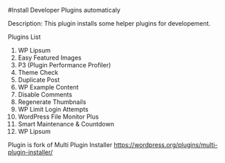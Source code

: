 #Install Developer Plugins automaticaly

Description: This plugin installs some helper plugins for developement. 

Plugins List

1. WP Lipsum
2. Easy Featured Images
3. P3 (Plugin Performance Profiler)
4. Theme Check
5. Duplicate Post
6. WP Example Content
7. Disable Comments
8. Regenerate Thumbnails
9. WP Limit Login Attempts
10. WordPress File Monitor Plus
11. Smart Maintenance & Countdown
12. WP Lipsum


Plugin is fork of Multi Plugin Installer
https://wordpress.org/plugins/multi-plugin-installer/
